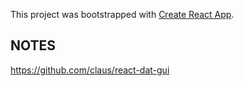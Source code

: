 This project was bootstrapped with [Create React App](https://github.com/facebook/create-react-app).

## NOTES

https://github.com/claus/react-dat-gui